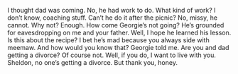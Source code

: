 
I thought dad was coming.
No, he had work to do.
What kind of work?
I don’t know, coaching stuff.
Can’t he do it after the picnic?
No, missy, he cannot.
Why not?
Enough.
How come Georgie’s not going?
He’s grounded for eavesdropping on me and your father.
Well, I hope he learned his lesson.
Is this about the recipe?
I bet he’s mad because you always side with meemaw.
And how would you know that?
Georgie told me.
Are you and dad getting a divorce?
Of course not.
Well, if you do, I want to live with you.
Sheldon, no one’s getting a divorce.
But thank you, honey.
